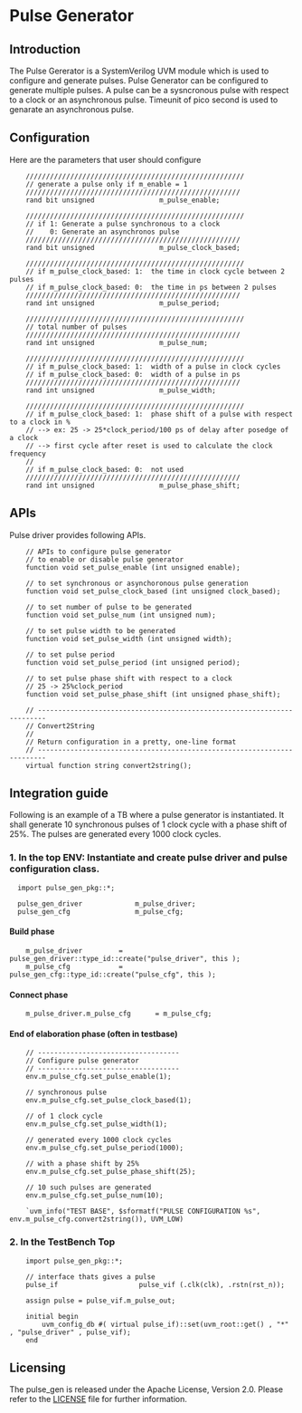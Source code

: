 # Pulse Generator

## Introduction

The Pulse Gererator is a SystemVerilog UVM module which is used to configure and generate pulses. Pulse Generator can be configured to generate multiple pulses. 
A pulse can be a sysncronous pulse with respect to a clock or an asynchronous pulse. Timeunit of pico second is used to genarate an asynchronous pulse. 

## Configuration

Here are the parameters that user should configure
```
    //////////////////////////////////////////////////////
    // generate a pulse only if m_enable = 1 
    /////////////////////////////////////////////////////
    rand bit unsigned                m_pulse_enable;
    
    //////////////////////////////////////////////////////
    // if 1: Generate a pulse synchronous to a clock
    //    0: Generate an asynchronos pulse  
    /////////////////////////////////////////////////////
    rand bit unsigned                m_pulse_clock_based;

    //////////////////////////////////////////////////////
    // if m_pulse_clock_based: 1:  the time in clock cycle between 2 pulses 
    // if m_pulse_clock_based: 0:  the time in ps between 2 pulses 
    /////////////////////////////////////////////////////
    rand int unsigned                m_pulse_period;

    //////////////////////////////////////////////////////
    // total number of pulses 
    /////////////////////////////////////////////////////
    rand int unsigned                m_pulse_num;

    //////////////////////////////////////////////////////
    // if m_pulse_clock_based: 1:  width of a pulse in clock cycles 
    // if m_pulse_clock_based: 0:  width of a pulse in ps 
    /////////////////////////////////////////////////////
    rand int unsigned                m_pulse_width; 

    //////////////////////////////////////////////////////
    // if m_pulse_clock_based: 1:  phase shift of a pulse with respect to a clock in %
    // --> ex: 25 -> 25*clock_period/100 ps of delay after posedge of a clock 
    // --> first cycle after reset is used to calculate the clock frequency 
    //
    // if m_pulse_clock_based: 0:  not used 
    /////////////////////////////////////////////////////
    rand int unsigned                m_pulse_phase_shift; 
```
## APIs 

Pulse driver provides following APIs. 
```
    // APIs to configure pulse generator
    // to enable or disable pulse generator
    function void set_pulse_enable (int unsigned enable);

    // to set synchronous or asynchoronous pulse generation
    function void set_pulse_clock_based (int unsigned clock_based);

    // to set number of pulse to be generated 
    function void set_pulse_num (int unsigned num);

    // to set pulse width to be generated 
    function void set_pulse_width (int unsigned width);

    // to set pulse period 
    function void set_pulse_period (int unsigned period);

    // to set pulse phase shift with respect to a clock
    // 25 -> 25%clock_period 
    function void set_pulse_phase_shift (int unsigned phase_shift);

    // ------------------------------------------------------------------------
    // Convert2String
    //
    // Return configuration in a pretty, one-line format
    // ------------------------------------------------------------------------
    virtual function string convert2string();

```

## Integration guide
Following is an example of a TB where a pulse generator is instantiated. It shall generate 10 synchronous pulses of 1 clock cycle with a phase shift of 25%. 
The pulses are generated every 1000 clock cycles. 


### 1. In the top ENV: Instantiate and create pulse driver and pulse configuration class. 

```
  import pulse_gen_pkg::*;

  pulse_gen_driver             m_pulse_driver; 
  pulse_gen_cfg                m_pulse_cfg; 
```

#### Build phase	

```
    m_pulse_driver         = pulse_gen_driver::type_id::create("pulse_driver", this );
    m_pulse_cfg            = pulse_gen_cfg::type_id::create("pulse_cfg", this );

```
#### Connect phase

```
    m_pulse_driver.m_pulse_cfg      = m_pulse_cfg;
```

#### End of elaboration phase (often in testbase)	

```
    // -----------------------------------
    // Configure pulse generator
    // -----------------------------------
    env.m_pulse_cfg.set_pulse_enable(1);

    // synchronous pulse 
    env.m_pulse_cfg.set_pulse_clock_based(1);

    // of 1 clock cycle 
    env.m_pulse_cfg.set_pulse_width(1);

    // generated every 1000 clock cycles 
    env.m_pulse_cfg.set_pulse_period(1000);

    // with a phase shift by 25%
    env.m_pulse_cfg.set_pulse_phase_shift(25);

    // 10 such pulses are generated 
    env.m_pulse_cfg.set_pulse_num(10);

    `uvm_info("TEST BASE", $sformatf("PULSE CONFIGURATION %s", env.m_pulse_cfg.convert2string()), UVM_LOW)

```

### 2. In the TestBench Top

```
    import pulse_gen_pkg::*;
    
    // interface thats gives a pulse 
    pulse_if                    pulse_vif (.clk(clk), .rstn(rst_n));

    assign pulse = pulse_vif.m_pulse_out; 
    
	initial begin
		uvm_config_db #( virtual pulse_if)::set(uvm_root::get() , "*" , "pulse_driver" , pulse_vif);
	end  
```

## Licensing
The pulse_gen is released under the Apache License, Version 2.0.
Please refer to the [LICENSE](LICENSE) file for further information.

